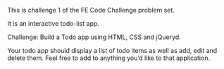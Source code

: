 This is challenge 1 of the FE Code Challenge problem set.

It is an interactive todo-list app.

Challenge: Build a Todo app using HTML, CSS and jQueryd.

Your todo app should display a list of todo items as well as add, edit and delete them. Feel free to add to anything you’d like to that application.
